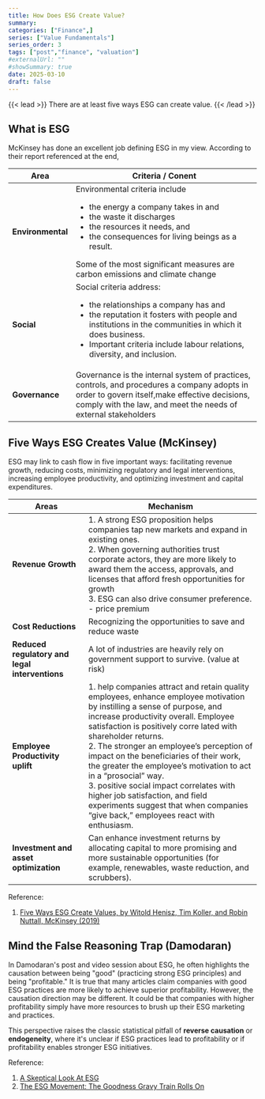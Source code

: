 ```yaml
---
title: How Does ESG Create Value?
summary: 
categories: ["Finance",]
series: ["Value Fundamentals"]
series_order: 3
tags: ["post","finance", "valuation"]
#externalUrl: ""
#showSummary: true
date: 2025-03-10
draft: false
---
```


{{< lead >}}
There are at least five ways ESG can create value. 
{{< /lead >}}
## What is ESG

McKinsey has done an excellent job defining ESG in my view. According to their report referenced at the end,

| Area | Criteria / Conent |
| ------| --------|
| **Environmental** | Environmental criteria include <ul><li>the energy a company takes in and</li><li>the waste it discharges</li><li>the resources it needs, and</li><li>the consequences for living beings as a result.</ul> Some of the most significant measures are carbon emissions and climate change |
| **Social** | Social criteria address: <ul><li>the relationships a company has and</li><li>the reputation it fosters with people and institutions in the communities in which it does business.</li><li>Important criteria include labour relations, diversity, and inclusion.</ul> |
| **Governance** | Governance is the internal system of practices, controls, and procedures a company adopts in order to govern itself,make effective decisions, comply with the law, and meet the needs of external stakeholders |

## Five Ways ESG Creates Value (McKinsey)

ESG may link to cash flow in five important ways: facilitating revenue growth, reducing costs, minimizing regulatory and legal interventions, increasing employee productivity, and optimizing investment and capital expenditures.

| Areas                                      | Mechanism                                                                                                                                                                                                                                                                                                                                                                                                                                                                                                                                                             |
| ------------------------------------------ | --------------------------------------------------------------------------------------------------------------------------------------------------------------------------------------------------------------------------------------------------------------------------------------------------------------------------------------------------------------------------------------------------------------------------------------------------------------------------------------------------------------------------------------------------------------------- |
| **Revenue Growth**                            | 1. A strong ESG proposition helps companies tap new markets and expand in existing ones. <br>2. When governing authorities trust corporate actors, they are more likely to award them the access, approvals, and licenses that afford fresh opportunities for growth<br>3. ESG can also drive consumer preference. - price premium                                                                                                                                                                                                                                    |
|**Cost Reductions**                            | Recognizing the opportunities to save and reduce waste                                                                                                                                                                                                                                                                                                                                                                                                                                                                                                                |
| **Reduced regulatory and legal interventions** | A lot of industries are heavily rely on government support to survive. (value at risk)                                                                                                                                                                                                                                                                                                                                                                                                                                                                                |
| **Employee Productivity uplift**            | 1. help companies attract and retain quality employees, enhance employee motivation by instilling a sense of purpose, and increase productivity overall. Employee satisfaction is positively corre lated with shareholder returns.<br>2. The stronger an employee’s perception of impact on the beneficiaries of their work, the greater the employee’s motivation to act in a “prosocial” way.<br>3. positive social impact correlates with higher job satisfaction, and field experiments suggest that when companies “give back,” employees react with enthusiasm. |
| **Investment and asset optimization**        | Can enhance investment returns by allocating capital to more promising and more sustainable opportunities (for example, renewables, waste reduction, and scrubbers).                                                                                                                                                                                                                                                                                                                                                                                                  |

Reference: 

1. [Five Ways ESG Create Values, by Witold Henisz, Tim Koller, and Robin Nuttall, McKinsey (2019)](https://www.mckinsey.com/~/media/McKinsey/Business%20Functions/Strategy%20and%20Corporate%20Finance/Our%20Insights/Five%20ways%20that%20ESG%20creates%20value/Five-ways-that-ESG-creates-value.ashx)

## Mind the False Reasoning Trap (Damodaran)

In Damodaran's post and video session about ESG, he often highlights the causation between being "good" (practicing strong ESG principles) and being "profitable." It is true that many articles claim companies with good ESG practices are more likely to achieve superior profitability. However, the causation direction may be different. It could be that companies with higher profitability simply have more resources to brush up their ESG marketing and practices.

This perspective raises the classic statistical pitfall of **reverse causation** or **endogeneity**, where it's unclear if ESG practices lead to profitability or if profitability enables stronger ESG initiatives.

Reference:

1. [A Skeptical Look At ESG](https://pages.stern.nyu.edu/~adamodar/pdfiles/country/ESG.pdf)
2. [The ESG Movement: The Goodness Gravy Train Rolls On](https://pages.stern.nyu.edu/~adamodar/pdfiles/country/ESGShortNew.pdf)